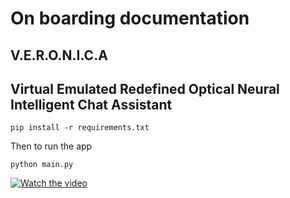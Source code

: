 # On boarding documentation


## V.E.R.O.N.I.C.A

## Virtual Emulated Redefined Optical Neural Intelligent Chat Assistant

```
pip install -r requirements.txt
```

Then to run the app 

```
python main.py
```

[![Watch the video](https://img.youtube.com/vi/qYJ_QsvPsT0/hqdefault.jpg)](https://www.youtube.com/watch?v=qYJ_QsvPsT0&ab_channel=AshishKumarVerma)
